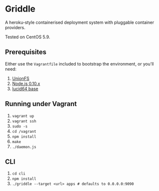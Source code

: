 Griddle
=======

A heroku-style containerised deployment system with pluggable container providers.

Tested on CentOS 5.9.

Prerequisites
-------------

Either use the `Vagrantfile` included to bootstrap the environment, or you'll need:

1. [UnionFS](http://grangerx.wordpress.com/2010/12/31/using-fuse-unionfs-with-centos-5-5-i686/)
2. [Node.js 0.10.x](http://nodejs.org/)
3. [lucid64 base](http://d1ame58wcmmrml.cloudfront.net/lucid64.tgz)

Running under Vagrant
---------------------

1. `vagrant up`
2. `vagrant ssh`
3. `sudo -s`
4. `cd /vagrant`
5. `npm install`
6. `make`
7. `./daemon.js`

CLI
---

1. `cd cli`
2. `npm install`
3. `./griddle --target <url> apps # defaults to 0.0.0.0:9090`
